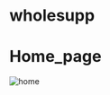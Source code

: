 # wholesupp
 
# Home_page
![home](https://github.com/azharulislam6212/wholesupp/assets/124974120/b02cb33b-5633-4b26-895b-aacdfd11f08c)
